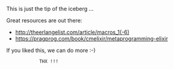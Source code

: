 This is just the tip of the iceberg ...

Great resources are out there:

- http://theerlangelist.com/article/macros_1(-6)
- https://pragprog.com/book/cmelixir/metaprogramming-elixir

If you liked this, we can do more :-)

                THX !!!
